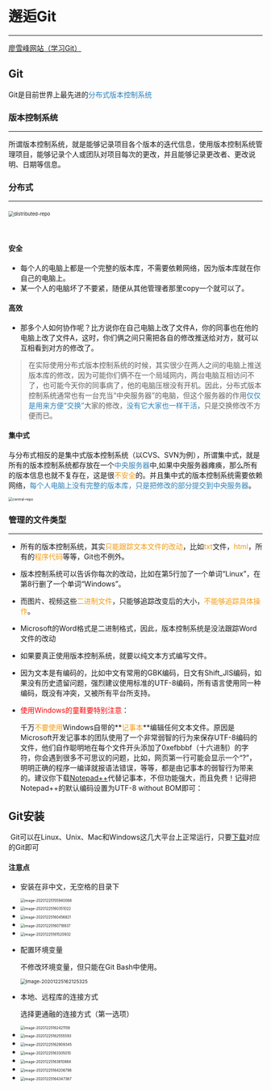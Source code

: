 # 邂逅Git

---

[廖雪峰网站（学习Git）](https://www.liaoxuefeng.com/wiki/896043488029600 )

## Git

​	Git是目前世界上最先进的<font color="#2980b9">分布式版本控制系统</font>



### 版本控制系统

---

​	所谓版本控制系统，就是能够记录项目各个版本的迭代信息，使用版本控制系统管理项目，能够记录个人或团队对项目每次的更改，并且能够记录更改者、更改说明、日期等信息。



### 分布式

---

​	<img src="https://www.liaoxuefeng.com/files/attachments/918921562236160/l" alt="distributed-repo" style="zoom:67%;" />

​	

#### 安全

* 每个人的电脑上都是一个完整的版本库，不需要依赖网络，因为版本库就在你自己的电脑上。
* 某一个人的电脑坏了不要紧，随便从其他管理者那里copy一个就可以了。

#### 高效

* 那多个人如何协作呢？比方说你在自己电脑上改了文件A，你的同事也在他的电脑上改了文件A，这时，你们俩之间只需把各自的修改推送给对方，就可以互相看到对方的修改了。



>​	在实际使用分布式版本控制系统的时候，其实很少在两人之间的电脑上推送版本库的修改，因为可能你们俩不在一个局域网内，两台电脑互相访问不了，也可能今天你的同事病了，他的电脑压根没有开机。因此，分布式版本控制系统通常也有一台充当“中央服务器”的电脑，但这个服务器的作用<font color="#2980b9">仅仅是用来方便“交换”</font>大家的修改，<font color="#2980b9">没有它大家也一样干活</font>，只是交换修改不方便而已。



#### 集中式

​	与分布式相反的是集中式版本控制系统（以CVS、SVN为例），所谓集中式，就是所有的版本控制系统都存放在一个<font color="#2980b9">中央服务器</font>中,如果中央服务器瘫痪，那么所有的版本信息也就不复存在，这是很<font color="#f39c12">不安全</font>的。并且集中式的版本控制系统需要依赖网络，<font color="#2980b9">每个人电脑上没有完整的版本库，只是把修改的部分提交到中央服务器</font>。

<img src="https://www.liaoxuefeng.com/files/attachments/918921540355872/l" alt="central-repo" style="zoom:50%;" />







### 管理的文件类型

---

* 所有的版本控制系统，其实<font color="#f39c12">只能跟踪文本文件的改动</font>，比如<font color="#f39c12">txt</font>文件，<font color="#f39c12">html</font>，所有的<font color="#f39c12">程序代码</font>等等，Git也不例外。
* 版本控制系统可以告诉你每次的改动，比如在第5行加了一个单词“Linux”，在第8行删了一个单词“Windows”。
* 而图片、视频这些<font color="#f39c12">二进制文件</font>，只能够追踪改变后的大小，<font color="#f39c12">不能够追踪具体操作</font>。
* Microsoft的Word格式是二进制格式，因此，版本控制系统是没法跟踪Word文件的改动
* 如果要真正使用版本控制系统，就要以纯文本方式编写文件。
* 因为文本是有编码的，比如中文有常用的GBK编码，日文有Shift_JIS编码，如果没有历史遗留问题，强烈建议使用标准的UTF-8编码，所有语言使用同一种编码，既没有冲突，又被所有平台所支持。

* <font color="red">使用Windows的童鞋要特别注意</font>：

  千万<font color="#f39c12">不要使用</font>Windows自带的**<font color="#f39c12">记事本</font>**编辑任何文本文件。原因是Microsoft开发记事本的团队使用了一个非常弱智的行为来保存UTF-8编码的文件，他们自作聪明地在每个文件开头添加了0xefbbbf（十六进制）的字符，你会遇到很多不可思议的问题，比如，网页第一行可能会显示一个“?”，明明正确的程序一编译就报语法错误，等等，都是由记事本的弱智行为带来的。建议你下载[Notepad++](http://notepad-plus-plus.org/)代替记事本，不但功能强大，而且免费！记得把Notepad++的默认编码设置为UTF-8 without BOM即可：



## Git安装

​	Git可以在Linux、Unix、Mac和Windows这几大平台上正常运行，只要[下载](https://git-scm.com/downloads)对应的Git即可

#### 注意点

* 安装在非中文，无空格的目录下

  <img src="0 邂逅Git.assets/image-20201225155940068.png" alt="image-20201225155940068" style="zoom:50%;" />

* <img src="0 邂逅Git.assets/image-20201225160351022.png" alt="image-20201225160351022" style="zoom:50%;" />

* <img src="0 邂逅Git.assets/image-20201225160456821.png" alt="image-20201225160456821" style="zoom:50%;" />

* <img src="0 邂逅Git.assets/image-20201225160718837.png" alt="image-20201225160718837" style="zoom:50%;" />

* <img src="0 邂逅Git.assets/image-20201225161520932.png" alt="image-20201225161520932" style="zoom:50%;" />

* 配置环境变量

  不修改环境变量，但只能在Git Bash中使用。

  <img src="0 邂逅Git.assets/image-20201225162125325.png" alt="image-20201225162125325" style="zoom:67%;" />

* 本地、远程库的连接方式

  选择更通融的连接方式（第一选项）

  <img src="0 邂逅Git.assets/image-20201225162421158.png" alt="image-20201225162421158" style="zoom:50%;" />

* <img src="0 邂逅Git.assets/image-20201225162555593.png" alt="image-20201225162555593" style="zoom:50%;" />

* <img src="0 邂逅Git.assets/image-20201225162909345.png" alt="image-20201225162909345" style="zoom:50%;" />

  

* <img src="0 邂逅Git.assets/image-20201225163305010.png" alt="image-20201225163305010" style="zoom:50%;" />

* <img src="0 邂逅Git.assets/image-20201225163810884.png" alt="image-20201225163810884" style="zoom:50%;" />

* <img src="0 邂逅Git.assets/image-20201225164206798.png" alt="image-20201225164206798" style="zoom:50%;" />

* <img src="0 邂逅Git.assets/image-20201225164347367.png" alt="image-20201225164347367" style="zoom:50%;" />



